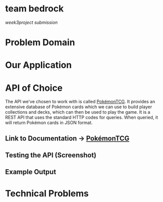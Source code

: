 # team bedrock
*week3project submission*

# Problem Domain

# Our Application

# API of Choice
The API we've chosen to work with is called [PokémonTCG](https://pokemontcg.io). It provides an extensive database of 
Pokémon cards which we can use to build player collections and decks, which can then be used to play the game. It is a 
REST API that uses the standard HTTP codes for queries. When queried, it will return Pokémon cards in JSON format.

## Link to Documentation &rarr; [PokémonTCG](https://docs.pokemontcg.io)

## Testing the API (Screenshot)

## Example Output

# Technical Problems
